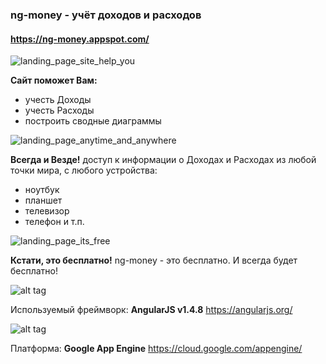 ### ng-money - учёт доходов и расходов

#### https://ng-money.appspot.com/

![landing_page_site_help_you](https://ng-money.appspot.com/images/landing_page_site_help_you.png)

**Сайт поможет Вам:**
* учесть Доходы
* учесть Расходы
* построить сводные диаграммы

![landing_page_anytime_and_anywhere](https://ng-money.appspot.com/images/landing_page_anytime_and_anywhere.png)

**Всегда и Везде!**
доступ к информации о Доходах и Расходах из любой точки мира,
с любого устройства:
* ноутбук
* планшет
* телевизор
* телефон и т.п.

![landing_page_its_free](https://ng-money.appspot.com/images/landing_page_its_free.png)

**Кстати, это бесплатно!**
ng-money - это бесплатно.
И всегда будет бесплатно!

![alt tag](https://angularjs.org/img/AngularJS-large.png)

Используемый фреймворк: **AngularJS v1.4.8**
https://angularjs.org/

![alt tag](https://cloud.google.com/images/appengine-icon-54x48.png)

Платформа: **Google App Engine**
https://cloud.google.com/appengine/

